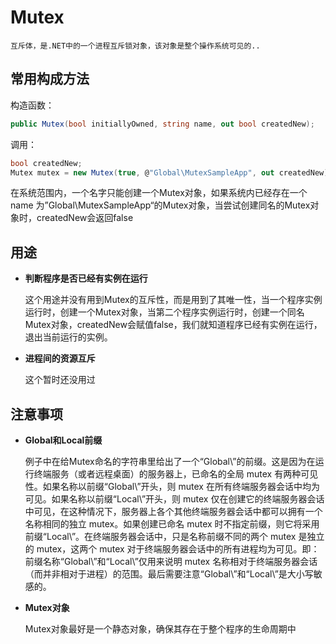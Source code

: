 # Mutex
    互斥体，是.NET中的一个进程互斥锁对象，该对象是整个操作系统可见的..

## 常用构成方法
构造函数：
``` csharp
public Mutex(bool initiallyOwned, string name, out bool createdNew);
```
调用：
```csharp
bool createdNew;
Mutex mutex = new Mutex(true, @"Global\MutexSampleApp", out createdNew);
```
在系统范围内，一个名字只能创建一个Mutex对象，如果系统内已经存在一个name 为”Global\MutexSampleApp“的Mutex对象，当尝试创建同名的Mutex对象时，createdNew会返回false

## 用途

* **判断程序是否已经有实例在运行**

    这个用途并没有用到Mutex的互斥性，而是用到了其唯一性，当一个程序实例运行时，创建一个Mutex对象，当第二个程序实例运行时，创建一个同名Mutex对象，createdNew会赋值false，我们就知道程序已经有实例在运行，退出当前运行的实例。
* **进程间的资源互斥**

    这个暂时还没用过

## 注意事项
* **Global和Local前缀**

    例子中在给Mutex命名的字符串里给出了一个“Global\”的前缀。这是因为在运行终端服务（或者远程桌面）的服务器上，已命名的全局 mutex 有两种可见性。如果名称以前缀“Global\”开头，则 mutex 在所有终端服务器会话中均为可见。如果名称以前缀“Local\”开头，则 mutex 仅在创建它的终端服务器会话中可见，在这种情况下，服务器上各个其他终端服务器会话中都可以拥有一个名称相同的独立 mutex。如果创建已命名 mutex 时不指定前缀，则它将采用前缀“Local\”。在终端服务器会话中，只是名称前缀不同的两个 mutex 是独立的 mutex，这两个 mutex 对于终端服务器会话中的所有进程均为可见。即：前缀名称“Global\”和“Local\”仅用来说明 mutex 名称相对于终端服务器会话（而并非相对于进程）的范围。最后需要注意“Global\”和“Local\”是大小写敏感的。
* **Mutex对象**

    Mutex对象最好是一个静态对象，确保其存在于整个程序的生命周期中
